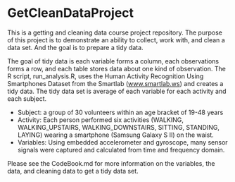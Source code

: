 GetCleanDataProject
===================

This is a getting and cleaning data course project repository.
The purpose of this project is to demonstrate an ability to collect, work with,
and clean a data set. And the goal is to prepare a tidy data.

The goal of tidy data is each variable forms a column, each observations forms 
a row, and each table stores data about one kind of observation.
The R script, run_analysis.R, uses the Human Activity Recognition 
Using Smartphones Dataset from the Smartlab (www.smartlab.ws) and creates a tidy 
data. The tidy data set is average of each variable for each activity and each 
subject.

- Subject: a group of 30 volunteers within an age bracket of 19-48 years
- Activity: Each person performed six activities (WALKING, WALKING_UPSTAIRS, 
        WALKING_DOWNSTAIRS, SITTING, STANDING, LAYING) wearing a smartphone 
        (Samsung Galaxy S II) on the waist.
- Variables: Using embedded accelerometer and gyroscope, many sensor signals
        were captured and calculated from time and frequency domain. 
        
Please see the CodeBook.md for more information on the variables, the data, and 
cleaning data to get a tidy data set. 